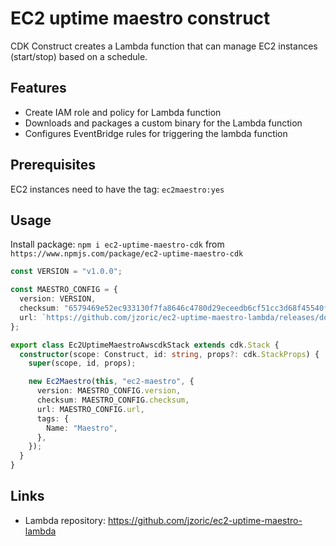 # EC2 uptime maestro construct

CDK Construct creates a Lambda function that can manage EC2 instances (start/stop) based on a schedule.

## Features

- Create IAM role and policy for Lambda function
- Downloads and packages a custom binary for the Lambda function
- Configures EventBridge rules for triggering the lambda function

## Prerequisites

EC2 instances need to have the tag: `ec2maestro:yes`

## Usage

Install package: `npm i ec2-uptime-maestro-cdk` from `https://www.npmjs.com/package/ec2-uptime-maestro-cdk`

```typescript
const VERSION = "v1.0.0";

const MAESTRO_CONFIG = {
  version: VERSION,
  checksum: "6579469e52ec933130f7fa8646c4780d29eceedb6cf51cc3d68f45540fc24389",
  url: `https://github.com/jzoric/ec2-uptime-maestro-lambda/releases/download/${VERSION}/bootstrap`,
};

export class Ec2UptimeMaestroAwscdkStack extends cdk.Stack {
  constructor(scope: Construct, id: string, props?: cdk.StackProps) {
    super(scope, id, props);

    new Ec2Maestro(this, "ec2-maestro", {
      version: MAESTRO_CONFIG.version,
      checksum: MAESTRO_CONFIG.checksum,
      url: MAESTRO_CONFIG.url,
      tags: {
        Name: "Maestro",
      },
    });
  }
}
```

## Links

- Lambda repository: https://github.com/jzoric/ec2-uptime-maestro-lambda
